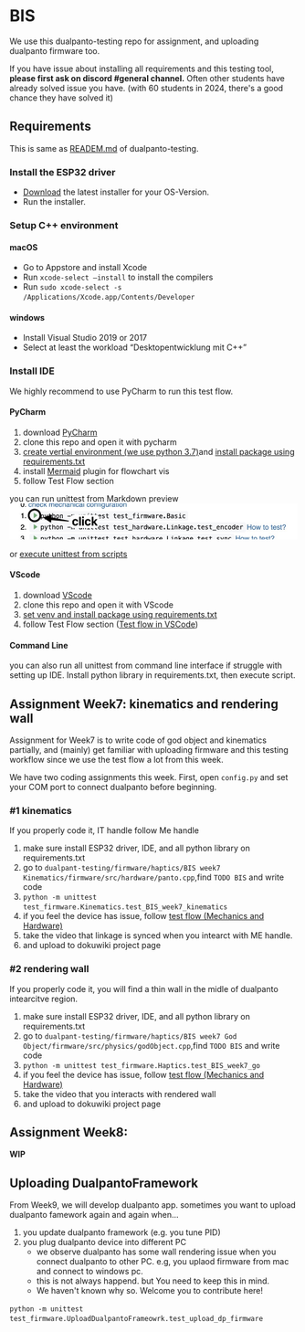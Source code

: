 # BIS

We use this dualpanto-testing repo for assignment, and uploading dualpanto firmware too.

If you have issue about installing all requirements and this testing tool, **please first ask on discord #general channel.**
Often other students have already solved issue you have. (with 60 students in 2024, there's a good chance they have solved it)


## Requirements
This is same as [READEM.md](./Readme.md) of dualpanto-testing.

### Install the ESP32 driver
- [Download](https://www.silabs.com/developers/usb-to-uart-bridge-vcp-drivers?tab=downloads) the latest installer for your OS-Version.
- Run the installer.

### Setup C++ environment

#### macOS
 - Go to Appstore and install Xcode
 - Run `xcode-select –install` to install the compilers
 - Run `sudo xcode-select -s /Applications/Xcode.app/Contents/Developer`

#### windows
 - Install Visual Studio 2019 or 2017
 - Select at least the workload “Desktopentwicklung mit C++”

### Install IDE
We highly recommend to use PyCharm to run this test flow.
#### PyCharm
1. download [PyCharm](https://www.jetbrains.com/community/education/#students)
2. clone this repo and open it with pycharm
3. [create vertial environment (we use python 3.7)](https://www.jetbrains.com/help/pycharm/creating-virtual-environment.html)and [install package using requirements.txt](https://www.jetbrains.com/help/pycharm/managing-dependencies.html)
4. install [Mermaid](https://plugins.jetbrains.com/plugin/20146-mermaid) plugin for flowchart vis
5. follow Test Flow section

you can run  unittest from Markdown preview 
![markdown](./resources/execute.jpg)

or [execute unittest from scripts](https://www.jetbrains.com/help/pycharm/testing-your-first-python-application.html#create-test)
#### VScode
1. download [VScode](https://code.visualstudio.com/)
2. clone this repo and open it with VScode
3. [set venv and install package using requirements.txt](https://code.visualstudio.com/docs/python/environments)
4. follow Test Flow section ([Test flow in VSCode](https://code.visualstudio.com/docs/python/testing))

#### Command Line
you can also run all unittest from command line interface if struggle with setting up IDE. Install python library in requirements.txt, then execute script.


## Assignment Week7: kinematics and rendering wall
Assignment for Week7 is to write code of god object and kinematics partially, and (mainly) get familiar with uploading firmware and this testing workflow since we use the test flow a lot from this week.

We have two coding assignments this week. First, open `config.py` and set your COM port to connect dualpanto before beginning.

### #1 kinematics
If you properly code it, IT handle follow Me handle

1. make sure install ESP32 driver, IDE, and all python library on requirements.txt
2. go to `dualpant-testing/firmware/haptics/BIS week7 Kinematics/firmware/src/hardware/panto.cpp`,find `TODO BIS` and write code
3. `python -m unittest test_firmware.Kinematics.test_BIS_week7_kinematics`
4. if you feel the device has issue, follow [test flow (Mechanics and Hardware)](Readme.md)
5. take the video that linkage is synced when you intearct with ME handle.
6. and upload to dokuwiki project page

### #2 rendering wall
If you properly code it, you will find a thin wall in the midle of dualpanto intearcitve region.

1. make sure install ESP32 driver, IDE, and all python library on requirements.txt
2. go to `dualpant-testing/firmware/haptics/BIS week7 God Object/firmware/src/physics/godObject.cpp`,find `TODO BIS` and write code
3. `python -m unittest test_firmware.Haptics.test_BIS_week7_go`
4. if you feel the device has issue, follow [test flow (Mechanics and Hardware)](Readme.md)
5. take the video that you interacts with rendered wall
6. and upload to dokuwiki project page


## Assignment Week8: 
**WIP**

## Uploading DualpantoFramework
From Week9, we will develop dualpanto app. sometimes you want to upload dualpanto famework again and again when...

1. you update dualpanto framework (e.g. you tune PID)
2. you plug dualpanto device into different PC
    - we observe dualpanto has some wall rendering issue when you connect dualpanto to other PC. e.g, you uplaod firmware from mac and connect to windows pc.
    - this is not always happend. but You need to keep this in mind.
    - We haven't known why so. Welcome you to contribute here!

`python -m unittest test_firmware.UploadDualpantoFrameowrk.test_upload_dp_firmware`
